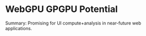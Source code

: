 # WebGPU GPGPU Potential

Summary: Promising for UI compute+analysis in near-future web applications.